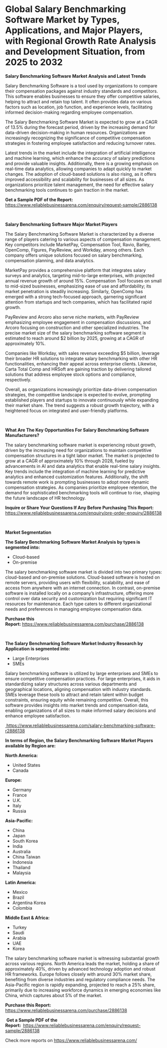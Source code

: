 <p><h1>Global Salary Benchmarking Software Market by Types, Applications, and Major Players, with Regional Growth Rate Analysis and Development Situation, from 2025 to 2032</h1></p><p><strong>Salary Benchmarking Software Market Analysis and Latest Trends</strong></p>
<p><p>Salary Benchmarking Software is a tool used by organizations to compare their compensation packages against industry standards and competitors. This software enables businesses to ensure they offer competitive salaries, helping to attract and retain top talent. It often provides data on various factors such as location, job function, and experience levels, facilitating informed decision-making regarding employee compensation.</p><p>The Salary Benchmarking Software Market is expected to grow at a CAGR of 13.5% during the forecast period, driven by the increasing demand for data-driven decision-making in human resources. Organizations are increasingly recognizing the significance of competitive compensation strategies in fostering employee satisfaction and reducing turnover rates. </p><p>Latest trends in the market include the integration of artificial intelligence and machine learning, which enhance the accuracy of salary predictions and provide valuable insights. Additionally, there is a growing emphasis on real-time data analytics, allowing companies to adapt quickly to market changes. The adoption of cloud-based solutions is also rising, as it offers improved accessibility and scalability for businesses of all sizes. As organizations prioritize talent management, the need for effective salary benchmarking tools continues to gain traction in the market.</p></p>
<p><strong>Get a Sample PDF of the Report:&nbsp;</strong> <a href="https://www.reliablebusinessarena.com/enquiry/request-sample/2886138?utm_campaign=3354&utm_medium=2&utm_source=Github&utm_content=ia&utm_term=13032025&utm_id=salary-benchmarking-software">https://www.reliablebusinessarena.com/enquiry/request-sample/2886138</a></p>
<p>&nbsp;</p>
<p><strong>Salary Benchmarking Software Major Market Players</strong></p>
<p><p>The Salary Benchmarking Software Market is characterized by a diverse range of players catering to various aspects of compensation management. Key competitors include MarketPay, Compensation Tool, Ravio, Barley, OpenComp, Figures, PayReview, and Workday, among others. Each company offers unique solutions focused on salary benchmarking, compensation planning, and data analytics.</p><p>MarketPay provides a comprehensive platform that integrates salary surveys and analytics, targeting mid-to-large enterprises, with projected annual revenue growth of around 15%. Compensation Tool focuses on small to mid-sized businesses, emphasizing ease of use and affordability; its market penetration is steadily increasing. Similarly, OpenComp has emerged with a strong tech-focused approach, garnering significant attention from startups and tech companies, which has facilitated rapid growth.</p><p>PayReview and Arcoro also serve niche markets, with PayReview emphasizing employee engagement in compensation discussions, and Arcoro focusing on construction and other specialized industries. The precise market size of the salary benchmarking software segment is estimated to reach around $2 billion by 2025, growing at a CAGR of approximately 10%.</p><p>Companies like Workday, with sales revenue exceeding $5 billion, leverage their broader HR solutions to integrate salary benchmarking with other HR functionalities, enhancing their appeal across enterprise clients. Likewise, Carta Total Comp and HRSoft are gaining traction by delivering tailored solutions that address employee stock options and compliance, respectively.</p><p>Overall, as organizations increasingly prioritize data-driven compensation strategies, the competitive landscape is expected to evolve, prompting established players and startups to innovate continuously while expanding their market share. The trend suggests a robust growth trajectory, with a heightened focus on integrated and user-friendly platforms.</p></p>
<p>&nbsp;</p>
<p><strong>What Are The Key Opportunities For Salary Benchmarking Software Manufacturers?</strong></p>
<p><p>The salary benchmarking software market is experiencing robust growth, driven by the increasing need for organizations to maintain competitive compensation structures in a tight labor market. The market is projected to grow at a CAGR of approximately 10% through 2028, fueled by advancements in AI and data analytics that enable real-time salary insights. Key trends include the integration of machine learning for predictive analytics and enhanced customization features. Additionally, the shift towards remote work is prompting businesses to adopt more dynamic compensation strategies. As companies prioritize employee retention, the demand for sophisticated benchmarking tools will continue to rise, shaping the future landscape of HR technology.</p></p>
<p><strong>Inquire or Share Your Questions If Any Before Purchasing This Report:</strong> <a href="https://www.reliablebusinessarena.com/enquiry/pre-order-enquiry/2886138?utm_campaign=3354&utm_medium=2&utm_source=Github&utm_content=ia&utm_term=13032025&utm_id=salary-benchmarking-software">https://www.reliablebusinessarena.com/enquiry/pre-order-enquiry/2886138</a></p>
<p>&nbsp;</p>
<p><strong>Market Segmentation</strong></p>
<p><strong>The Salary Benchmarking Software Market Analysis by types is segmented into:</strong></p>
<p><ul><li>Cloud-based</li><li>On-premise</li></ul></p>
<p><p>The salary benchmarking software market is divided into two primary types: cloud-based and on-premise solutions. Cloud-based software is hosted on remote servers, providing users with flexibility, scalability, and ease of access from anywhere with an internet connection. In contrast, on-premise software is installed locally on a company’s infrastructure, offering more control over data security and customization but requiring significant IT resources for maintenance. Each type caters to different organizational needs and preferences in managing employee compensation data.</p></p>
<p><strong>Purchase this Report:&nbsp;</strong><a href="https://www.reliablebusinessarena.com/purchase/2886138?utm_campaign=3354&utm_medium=2&utm_source=Github&utm_content=ia&utm_term=13032025&utm_id=salary-benchmarking-software">https://www.reliablebusinessarena.com/purchase/2886138</a></p>
<p>&nbsp;</p>
<p><strong>The Salary Benchmarking Software Market Industry Research by Application is segmented into:</strong></p>
<p><ul><li>Large Enterprises</li><li>SMEs</li></ul></p>
<p><p>Salary benchmarking software is utilized by large enterprises and SMEs to ensure competitive compensation practices. For large enterprises, it aids in standardizing salary structures across various departments and geographical locations, aligning compensation with industry standards. SMEs leverage these tools to attract and retain talent within budget constraints, ensuring equity while remaining competitive. Overall, this software provides insights into market trends and compensation data, enabling organizations of all sizes to make informed salary decisions and enhance employee satisfaction.</p></p>
<p><a href="https://www.reliablebusinessarena.com/salary-benchmarking-software-r2886138?utm_campaign=3354&utm_medium=2&utm_source=Github&utm_content=ia&utm_term=13032025&utm_id=salary-benchmarking-software">&nbsp;https://www.reliablebusinessarena.com/salary-benchmarking-software-r2886138</a></p>
<p><strong>In terms of Region, the Salary Benchmarking Software Market Players available by Region are:</strong></p>
<p>
    <p> <strong> North America: </strong>
        <ul>
            <li>United States</li>
            <li>Canada</li>
        </ul>
        </p> 
    <p> <strong> Europe: </strong>
        <ul>
            <li>Germany</li>
            <li>France</li>
            <li>U.K.</li>
            <li>Italy</li>
            <li>Russia</li>
        </ul>
        </p> 
    <p> <strong> Asia-Pacific: </strong>
        <ul>
            <li>China</li>
            <li>Japan</li>
            <li>South Korea</li>
            <li>India</li>
            <li>Australia</li>
            <li>China Taiwan</li>
            <li>Indonesia</li>
            <li>Thailand</li>
            <li>Malaysia</li>
        </ul>
        </p> 
    <p> <strong> Latin America: </strong>
        <ul>
            <li>Mexico</li>
            <li>Brazil</li>
            <li>Argentina Korea</li>
            <li>Colombia</li>
        </ul>
        </p> 
    <p> <strong> Middle East & Africa: </strong>
        <ul>
            <li>Turkey</li>
            <li>Saudi</li>
            <li>Arabia</li>
            <li>UAE</li>
            <li>Korea</li>
        </ul>
    </p>
    </p>
<p><p>The salary benchmarking software market is witnessing substantial growth across various regions. North America leads the market, holding a share of approximately 40%, driven by advanced technology adoption and robust HR frameworks. Europe follows closely with around 30% market share, benefiting from diverse industries and regulatory compliance needs. The Asia-Pacific region is rapidly expanding, projected to reach a 25% share, primarily due to increasing workforce dynamics in emerging economies like China, which captures about 5% of the market.</p></p>
<p><strong>Purchase this Report: </strong><a href="https://www.reliablebusinessarena.com/purchase/2886138?utm_campaign=3354&utm_medium=2&utm_source=Github&utm_content=ia&utm_term=13032025&utm_id=salary-benchmarking-software">https://www.reliablebusinessarena.com/purchase/2886138</a></p>
<p>&nbsp;<strong>Get a Sample PDF of the Report:&nbsp;&nbsp;</strong><a href="https://www.reliablebusinessarena.com/enquiry/request-sample/2886138?utm_campaign=3354&utm_medium=2&utm_source=Github&utm_content=ia&utm_term=13032025&utm_id=salary-benchmarking-software">https://www.reliablebusinessarena.com/enquiry/request-sample/2886138</a></p>
<p><strong></strong></p>
<p>Check more reports on <a href="https://www.reliablebusinessarena.com/?utm_campaign=3354&utm_medium=2&utm_source=Github&utm_content=ia&utm_term=13032025&utm_id=salary-benchmarking-software">https://www.reliablebusinessarena.com/</a></p>